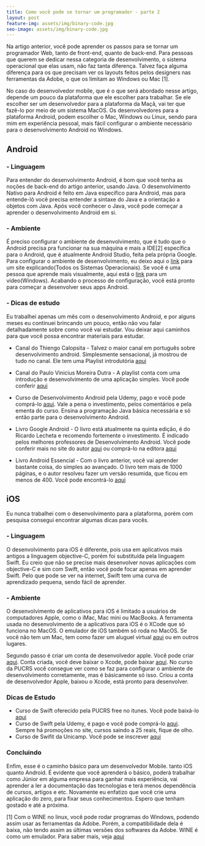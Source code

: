 ```yaml
---
title: Como você pode se tornar um programador - parte 2
layout: post
feature-img: assets/img/binary-code.jpg
seo-image: assets/img/binary-code.jpg
---
```


Na artigo anterior, você pode aprender os passos para se tornar um programador Web, tanto de front-end, quanto de back-end. Para pessoas que querem se dedicar nessa categoria de desenvolvimento, o sistema operacional que elas usam, não faz tanta diferença. Talvez faça alguma diferença para os que precisam ver os layouts feitos pelos designers nas ferramentas da Adobe, o que os limitam ao Windows ou Mac [1]. 

No caso do desenvolvedor mobile, que é o que será abordado nesse artigo, depende um pouco da plataforma que ele escolher para trabalhar. Se ele escolher ser um desenvolvedor para a plataforma da Maçã, vai ter que fazê-lo por meio de um sistema MacOS. Os desenvolvedores para a plataforma Android, podem escolher o Mac, Windows ou Linux, sendo para mim em experiência pessoal, mais fácil configurar o ambiente necessário para o desenvolvimento Android no Windows. 

## Android 

### - Linguagem

Para entender do desenvolvimento Android, é bom que você tenha as noções de back-end do artigo anterior, usando Java. O desenvolvimento Nativo para Android é feito em Java específico para Android, mas para entende-lô você precisa entender a sintaxe do Java e a orientação a objetos com Java.  Após você conhecer o Java, você pode começar a aprender o desenvolvimento Android em si.

### - Ambiente

É preciso configurar o ambiente de desenvolvimento, que é tudo que o Android precisa pra funcionar na sua máquina e mais a IDE[2] específica para o Android, que é atualmente Android Studio, feita pela própria Google. Para configurar o ambiente de desenvolvimento, eu deixo aqui o [link](http://www.androidpro.com.br/android-studio-configurando-ambiente/) para um site explicando(Todos os Sistemas Operacionais). Se você é uma pessoa que aprende mais visualmente, aqui está o [link](https://www.youtube.com/watch?v=Ikqej0bYdGA) para um vídeo(Windows).  Acabando o processo de configuração, você está pronto para começar a desenvolver seus apps Android.

### - Dicas de estudo

Eu trabalhei apenas um mês com o desenvolvimento Android, e por alguns meses eu continuei brincando um pouco, então não vou falar detalhadamente sobre como você vai estudar. Vou deixar aqui caminhos para que você possa encontrar materiais para estudar. 


- Canal do Thiengo Calopsita - Talvez o maior canal em português sobre desenvolvimento android. Simplesmente sensacional, já mostrou de tudo no canal. Ele tem uma Playlist introdutória [aqui](https://www.youtube.com/playlist?list=PLBA57K2L2RILUAyMeRmw5kkt4-zzTHv78) 

- Canal   do Paulo Vinicius Moreira Dutra -  A playlist conta com uma introdução e desenvolvimento de uma aplicação simples. Você pode conferir [aqui](https://www.youtube.com/playlist?list=PLVawTLaO8Js9tPdmgmv8cPRsjQkia_zPC)

- Curso de Desenvolvimento Android pela Udemy, pago e você pode comprá-lo [aqui](https://www.udemy.com/curso-completo-do-desenvolvedor-android/). Vale a pena o investimento, pelos comentários e pela ementa do curso. Ensina a programação Java básica necessária e só então parte para o desenvolvimento Android. 

- Livro Google Android -  O livro está atualmente na quinta edição, é do Ricardo Lecheta e recomendo fortemente o investimento. É indicado pelos melhores professores de Desenvolvimento Android. Você pode conferir mais no site do autor [aqui](http://www.livroandroid.com.br/site/pages/livro-android.php) ou comprá-lo na editora [aqui](https://novatec.com.br/livros/google-android-5ed/)

- Livro Android Essencial -  Com o livro anterior, você vai aprender bastante coisa, do simples ao avançado. O livro tem mais de 1000 páginas, e o autor resolveu fazer um versão resumida, que ficou em menos de 400. Você pode encontrá-lo [aqui](http://novatec.com.br/livros/android-essencial/)


## iOS 
Eu nunca trabalhei com o desenvolvimento para a plataforma, porém com pesquisa consegui encontrar algumas dicas para vocês.

### - Linguagem

O desenvolvimento para iOS é diferente, pois usa em aplicativos mais antigos a linguagem objective-C, porém foi substituída pela linguagem Swift.  Eu creio que não se precise mais desenvolver novas aplicações com objective-C e sim com Swift, então você pode focar apenas em aprender Swift. Pelo que pode se ver na internet, Swift tem uma curva de aprendizado pequena, sendo fácil de aprender.

### - Ambiente
O desenvolvimento de aplicativos para iOS é limitado a usuários de computadores Apple, como o iMac, Mac mini ou MacBooks. A ferramenta usada no  desenvolvimento de a aplicativos para iOS é o XCode que só funciona no MacOS. O emulador de iOS também só roda no MacOS. Se você não tem um Mac, tem como fazer um aluguel virtual [aqui](http://www.macincloud.com/) ou em outros lugares.

Segundo passo é criar um conta de desenvolvedor apple. Você pode criar [aqui](https://developer.apple.com/programs/). Conta criada, você deve baixar o Xcode, pode baixar [aqui](https://developer.apple.com/xcode/).  No curso da PUCRS você consegue ver como se faz para configurar o ambiente de desenvolvimento corretamente, mas é básicamente só isso. Criou a conta de desenvolvedor Apple, baixou o Xcode, está pronto para desenvolver.

### Dicas de Estudo 
- Curso de Swift oferecido pela PUCRS free no itunes. Você pode baixá-lo [aqui](https://itunes.apple.com/br/course/desenvolvimento-ios-em-swift/id937721240)
-  Curso de Swift pela Udemy, é pago e você pode comprá-lo [aqui](https://www.udemy.com/aprenda-a-programar-em-swift-ios/). Sempre há promoções no site, cursos saindo a 25 reais, fique de olho.
- Curso de Swifit da Unicamp. Você pode se inscrever [aqui](https://www.coursera.org/learn/aplicativo-para-iphone)

### **Concluindo** 

Enfim, esse é o caminho básico para um desenvolvedor Mobile. tanto iOS quanto Android. É evidente que você aprenderá o básico, poderá trabalhar como Júnior em alguma empresa para ganhar mais experiência, vai aprender a ler a documentação das tecnologias e terá menos dependência de cursos, artigos e etc. Novamente eu enfatizo que você crie uma aplicação do zero, para fixar seus conhecimentos.  Espero que tenham gostado e até a próxima.

[1] Com o WINE no linux, você pode rodar programas do Windows, podendo assim usar as ferramentas da Adobe. Porém, a compatibilidade dela é baixa, não tendo assim as últimas versões dos softwares da Adobe. WINE é como um emulador. Para saber mais, veja [aqui](http://wiki.ubuntu-br.org/Wine)